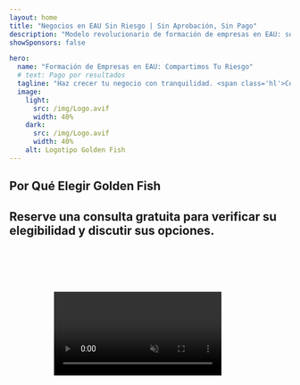```yaml
---
layout: home
title: "Negocios en EAU Sin Riesgo | Sin Aprobación, Sin Pago"
description: "Modelo revolucionario de formación de empresas en EAU: solo pagas después del éxito. Orientación experta en cada etapa con más del 90% de tasa de éxito."
showSponsors: false

hero:
  name: "Formación de Empresas en EAU: Compartimos Tu Riesgo"
  # text: Pago por resultados
  tagline: "Haz crecer tu negocio con tranquilidad. <span class='hl'>Cero honorarios de agente hasta la aprobación</span>. No cobramos hasta que obtengas resultados."
  image:
    light:
      src: /img/Logo.avif
      width: 40%
    dark:
      src: /img/Logo.avif
      width: 40%
    alt: Logotipo Golden Fish
---
```


<FeatureBlock :card="{
  title: 'Tus Ventajas — Nuestra Responsabilidad',
  details: 'Los EAU ofrecen numerosas ventajas para empresarios e inversores internacionales que buscan un entorno empresarial favorable. \n\n* Bajas Tasas Impositivas: Solo 9% de impuesto corporativo y 5% de IVA sin impuesto sobre la renta personal\n* 100% Propiedad Extranjera: Control total de tu empresa sin socios locales\n* Sin Control de Divisas: Repatriación de beneficios y cambio de divisas sin restricciones\n\n[Show complete list](/uae-business/company-registration/benefits-problems#benefits-of-doing-business-in-the-uae)',
  link: '/uae-business/company-registration/benefits-problems#benefits-of-doing-business-in-the-uae',
  src: {
    light: '/img/iStock-2051326997.avif',
    dark: '/img/iStock-1448478309.jpg',
    width: '100%'
  },
  inversion: false
}" />

<FeatureBlock :card="{
  title: 'Desafíos que Enfrentamos Juntos',
  details: 'Si bien los EAU ofrecen muchos beneficios, las empresas deben ser conscientes de los posibles desafíos al establecer operaciones. \n\n* Entorno Regulatorio Complejo: Diferentes regulaciones entre emiratos y free zones\n* Requisitos de Sustancia Económica: Personal local y espacio de oficina física necesarios para ciertas actividades\n* Altos Costos Iniciales: Tasas de registro, documentación y alquileres obligatorios de oficinas\n\n[Show complete list](/uae-business/company-registration/benefits-problems#disadvantages-of-doing-business-in-the-uae)',
  link: '/uae-business/company-registration/benefits-problems#disadvantages-of-doing-business-in-the-uae',
  src: {
    light: '/img/iStock-1299393716.avif',
    dark: '/img/iStock-2149731304.avif',
    width: '100%'
  },
  inversion: true
}" />

<FeatureBlock :card="{
  title: 'Soporte Completo: Paso a Paso Contigo',
  details: 'Guía completa para establecer empresas en **free zone, offshore, mainland, branch**. \n\n* 100% Propiedad Extranjera disponible en Free Zones y Mainland\n* Bajas Tasas Impositivas - solo 9% de impuesto corporativo\n* Sin Control de Divisas - fácil repatriación de capital\n\n[Learn more](/uae-business/company-registration/overview)',
  link: '/uae-business/company-registration/overview',
  src: {
    light: '/video/iStock-1204982076.mp4',
    dark: '/video/iStock-1269162753.mp4',
    width: '100%'
  },
  inversion: false
}" />

<FeatureCards :features="[
  {
    title: 'Apertura de Cuenta Bancaria',
    details: 'Abre fácilmente **cuentas bancarias** comerciales o personales con los bancos de confianza de EAU.',
    items: [
      'Servicios PRO integrales para aprobaciones gubernamentales',
      'Configuración completa del paquete bancario',
      '96% de tasa de éxito'
    ],
    linkText: 'Learn more',
    link: '/uae-business/offer/banking/',
    icon: {
      light: '/img/iStock-2153786564.avif',
      dark: '/img/iStock-2166793628.avif',
      alt: 'Servicios Bancarios'
    }
  },
  {
    title: 'Golden Visa y Residencia',
    details: 'Obtén una **Golden Visa** de EAU para residencia a largo plazo con un proceso de solicitud sin complicaciones.',
    items: [
      '**No es necesario ingresar a EAU cada 6 meses**',
      'Validez de 10 años con opción de renovación al mantener las condiciones de calificación',
      '92% de tasa de éxito'
    ],
    linkText: 'Learn more',
    link: '/uae-business/offer/golden-visa/',
    icon: {
      light: '/img/iStock-1312241253.avif',
      dark: '/img/ILONMASKID.webp',
      alt: 'Servicios de Visado'
    }
  },
  {
    title: 'Explora más de nuestros servicios corporativos',
    details: '',
    items: [],
    linkText: 'Learn more',
    link: '/uae-business/company-registration/insights/incorporation-steps',
    icon: {
      light: '/img/iStock-473502112.avif',
      dark: '/img/iStock-1160827423.avif',
      alt: 'Más Servicios'
    }
  }
]" />

## Por Qué Elegir Golden Fish

<BenefitsList :features="[
  {
    icon: '🏢',
    title: 'Experiencia Local en EAU',
    text: 'Especialistas dedicados en Dubái proporcionan orientación experta en cada paso del proceso.'
  },
  {
    icon: '📊',
    title: 'Tasa de Éxito Comprobada',
    text: 'Más del 90% de tasa de aprobación con cientos de visas, cuentas bancarias y registros de empresas emitidos a través de nuestro procesamiento premium.'
  },
  {
    icon: '💸',
    title: '**Tarifas Basadas en el Éxito**',
    text: '[Pague solo después de la aprobación](/uae-business/benefits/success-based-fees). Transparencia total sin costos ocultos.'
  },
]" />

## Reserve una consulta gratuita para verificar su elegibilidad y discutir sus opciones.

<video  autoplay muted playsinline style="padding: 80px" >
  <source src="/img/iStock-2185906461.mp4" type="video/mp4">
</video>

<ContactFormModal 
  formName="Golden Visa [offer]" 
  buttonText="Obtener una consulta gratuita" 
  categoryLabel="Nivel de soporte requerido: *" 
  categoryPlaceholderText="Elija su nivel de soporte"
  messageLabel="Ayúdenos a preparar su consulta (recomendado)"
  messagePlaceholderText="Cuéntenos sobre sus preferencias, miembros de la familia, cronograma o cualquier pregunta específica"
  :services="[
  'Básico — solo documentos esenciales y consultas',
  'Estándar — documentación completa y orientación durante las etapas principales',
  'Integral — gestión completa del proceso con mínima participación de su parte',
  'Personalizado — necesita discutir detalles específicos y requisitos especiales',
  ]"/>

<!-- <ImageGrid :images="[
  { src: '/img/ILONMASKID.webp', href: './immigration.md', alt: 'Inmigración a EAU' },
  { src: '/img/ILONMASKID.webp', href: './immigration.md', alt: 'Inmigración a EAU' },
]"/> -->